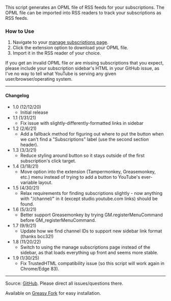 This script generates an OPML file of RSS feeds for your subscriptions. The OPML file can be imported into RSS readers to track your subscriptions as RSS feeds.

### How to Use
1. Navigate to your [manage subscriptions page](https://www.youtube.com/feed/channels).
2. Click the extension option to download your OPML file.
3. Import it in the RSS reader of your choice.

If you get an invalid OPML file or are missing subscriptions that you expect, please include your subscription sidebar's HTML in your GitHub issue, as I've no way to tell what YouTube is serving any given user/browser/operating system.

---

#### Changelog
* 1.0 (12/12/20)
  * Initial release
* 1.1 (1/31/21)
  * Fix issue with slightly-differently-formatted links in sidebar
* 1.2 (2/6/21)
  * Add a fallback method for figuring out where to put the button when we can't find a "Subscriptions" label (use the second section header).
* 1.3 (3/3/21)
  * Reduce styling around button so it stays outside of the first subscription's click target.
* 1.4 (3/18/21)
  * Move option into the extension (Tampermonkey, Greasemonkey, etc.) menu instead of trying to add a button to YouTube's ever-variable layout.
* 1.5 (4/30/21)
  * Relax requirements for finding subscriptions slightly - now anything with "/channel/" in it (except studio.youtube.com links) should be found.
* 1.6 (5/3/21)
  * Better support Greasemonkey by trying GM.registerMenuCommand before GM_registerMenuCommand.
* 1.7 (9/9/21)
  * Update how we find channel IDs to support new sidebar link format (thanks bcc32!)
* 1.8 (11/20/22)
  * Switch to using the manage subscriptions page instead of the sidebar, as that loads everything up front and seems more stable.
* 1.9 (1/30/25)
  * Fix TrustedHTML compatibility issue (so this script will work again in Chrome/Edge 83).

---

Source: [GitHub](https://github.com/theborg3of5/Userscripts/tree/master/youtubeRSSExport ). Please direct all issues/questions there.

Available on [Greasy Fork](https://greasyfork.org/en/scripts/418574-export-youtube-subscriptions-to-rss-opml ) for easy installation.